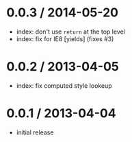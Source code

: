 
0.0.3 / 2014-05-20
==================

  * index: don't use `return` at the top level
  * index: fix for IE8 [yields] (fixes #3)

0.0.2 / 2013-04-05
==================

  * index: fix computed style lookeup

0.0.1 / 2013-04-04
==================

  * initial release
